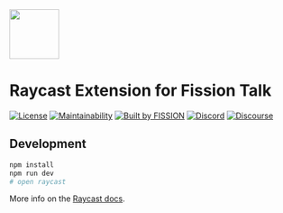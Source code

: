 <img src="https://raw.githubusercontent.com/fission-suite/kit/7658553dbcade0ce0482f4ee8b0f3db333aa960b/images/logo-icon-colored.svg" width="88" />


# Raycast Extension for Fission Talk

[![License](https://img.shields.io/badge/License-Apache%202.0-blue.svg)](https://github.com/fission-suite/raycast-fission-talk/blob/main/LICENSE)
[![Maintainability](https://api.codeclimate.com/v1/badges/44fb6a8a0cfd88bc41ef/maintainability)](https://codeclimate.com/github/fission-suite/raycast-fission-talk/maintainability)
[![Built by FISSION](https://img.shields.io/badge/⌘-Built_by_FISSION-purple.svg)](https://fission.codes)
[![Discord](https://img.shields.io/discord/478735028319158273.svg)](https://discord.gg/zAQBDEq)
[![Discourse](https://img.shields.io/discourse/https/talk.fission.codes/topics)](https://talk.fission.codes)


## Development

```bash
npm install
npm run dev
# open raycast
```
More info on the [Raycast docs](https://developers.raycast.com/basics/contribute-to-an-extension#develop-the-extension).
